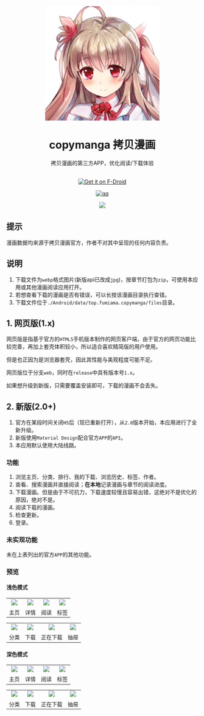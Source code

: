 <div align="center">
  <img src=".github/komako.jpg" width = "300" height = "300" alt="Komako"><br>
  <h1>copymanga 拷贝漫画</h1>
  拷贝漫画的第三方APP，优化阅读/下载体验<br><br>

  [<img src="https://fdroid.gitlab.io/artwork/badge/get-it-on.png"
    alt="Get it on F-Droid"
    height="80">](https://f-droid.org/packages/top.fumiama.copymanga)


  [![qq](https://img.shields.io/badge/%E4%BA%A4%E6%B5%81%E7%BE%A4-559748702-red?style=for-the-badge&labelColor=orange&logo=tencent-qq)](http://qm.qq.com/cgi-bin/qm/qr?_wv=1027&k=oOqUXGFiSRjuZ7K1GPATRuITmE-Hdj_o&authKey=p0ZT8UhPrYLUtvVdm38lMzpT4Mmw8mnqyU3%2FWXbZgUJVd7o18l0HXFaqxMqgXaNN&noverify=0&group_code=559748702)

</div>

<div align=center> <a href="#"> <img src="https://counter.seku.su/cmoe?name=copymanga&theme=gb" /> </a> </div>

## 提示
漫画数据均来源于拷贝漫画官方，作者不对其中呈现的任何内容负责。

## 说明
1. 下载文件为`webp`格式图片(新版api已改成`jpg`)，按章节打包为`zip`，可使用本应用或其他漫画阅读应用打开。
2. 若想查看下载的漫画是否有错误，可以长按该漫画目录执行查错。
3. 下载文件位于`./Android/data/top.fumiama.copymanga/files`目录。

## 1. 网页版(1.x)
网页版是指基于官方的`HTML5`手机版本制作的网页客户端，由于官方的网页功能比较完善，再加上套壳体积较小，所以适合喜欢精简版的用户使用。

但是也正因为是浏览器套壳，因此其性能与美观程度可能不足。

网页版位于分支`web`，同时在`release`中具有版本号`1.x`。

如果想升级到新版，只需要覆盖安装即可，下载的漫画不会丢失。

## 2. 新版(2.0+)
1. 官方在某段时间关闭`H5`后（现已重新打开），从`2.0`版本开始，本应用进行了全新升级。
2. 新版使用`Material Design`配合官方`APP`的`API`。
3. 本应用默认使用大陆线路。

### 功能
1. 浏览主页、分类、排行、我的下载、浏览历史、标签、作者。
2. 查看、搜索漫画并直接阅读；**在本地**记录漫画与章节的阅读进度。
3. 下载漫画。但是由于不可抗力，下载速度较慢且容易出错，这绝对不是优化的原因，绝对不是。
4. 阅读下载的漫画。
5. 检查更新。
6. 登录。

### 未实现功能
未在上表列出的官方`APP`的其他功能。

### 预览
#### 浅色模式

<table>
	<tr>
		<td align="center"><img src="https://user-images.githubusercontent.com/41315874/196217391-7f617392-4ad4-47cf-b903-fa445db6fcfc.png"></td>
		<td align="center"><img src="https://user-images.githubusercontent.com/41315874/196217403-0d4822e0-5c8d-4be5-b300-e9cc9a9f09d6.png"></td>
        <td align="center"><img src="https://user-images.githubusercontent.com/41315874/196217414-198fd7d2-ed80-4c0e-a40c-c83ac9ff091d.png"></td>
        <td align="center"><img src="https://user-images.githubusercontent.com/41315874/196217423-2d85a8d3-1213-4bd0-84a5-0a70234edc95.png"></td>
	</tr>
    <tr>
		<td align="center">主页</td>
		<td align="center">详情</td>
        <td align="center">阅读</td>
        <td align="center">标签</td>
	</tr>
</table>
<table>
	<tr>
		<td align="center"><img src="https://user-images.githubusercontent.com/41315874/196217443-a99a93e6-7d45-4801-9138-c3fc62064f5c.png"></td>
		<td align="center"><img src="https://user-images.githubusercontent.com/41315874/196217462-3f25eee2-d356-420a-b129-754725201f36.png"></td>
        <td align="center"><img src="https://user-images.githubusercontent.com/41315874/196217475-3f4b1c5b-d885-4338-9312-26330a1fabd5.png"></td>
        <td align="center"><img src="https://user-images.githubusercontent.com/41315874/196217483-5fefa526-649b-4f7c-812e-81c4b1592b35.png"></td>
	</tr>
    <tr>
		<td align="center">分类</td>
		<td align="center">下载</td>
        <td align="center">正在下载</td>
        <td align="center">抽屉</td>
	</tr>
</table>

#### 深色模式

<table>
	<tr>
		<td align="center"><img src="https://user-images.githubusercontent.com/41315874/196217254-5fc9b56b-2800-4cb8-bbeb-5020e2b0387d.png"></td>
		<td align="center"><img src="https://user-images.githubusercontent.com/41315874/196217300-3bdb4209-9d2e-41d6-9418-7defda27667a.png"></td>
        <td align="center"><img src="https://user-images.githubusercontent.com/41315874/196217310-c245eddc-1698-454d-96ad-456b81f469cb.png"></td>
        <td align="center"><img src="https://user-images.githubusercontent.com/41315874/196217327-7f44cd96-aaee-4e23-b4df-eed4e61b289c.png"></td>
	</tr>
    <tr>
		<td align="center">主页</td>
		<td align="center">详情</td>
        <td align="center">阅读</td>
        <td align="center">标签</td>
	</tr>
</table>
<table>
	<tr>
		<td align="center"><img src="https://user-images.githubusercontent.com/41315874/196217344-2e8024f5-cbb1-48a4-8eff-b834fc6c2326.png"></td>
		<td align="center"><img src="https://user-images.githubusercontent.com/41315874/196217365-be6278f8-684c-44e8-be81-f8a14ced9ac0.png"></td>
        <td align="center"><img src="https://user-images.githubusercontent.com/41315874/196217372-7ca3a1be-ebd9-4a9c-8371-666f91c415db.png"></td>
        <td align="center"><img src="https://user-images.githubusercontent.com/41315874/196217382-95695b78-b435-4b89-a0c3-8c9a7a7ed237.png"></td>
	</tr>
    <tr>
		<td align="center">分类</td>
		<td align="center">下载</td>
        <td align="center">正在下载</td>
        <td align="center">抽屉</td>
	</tr>
</table>
